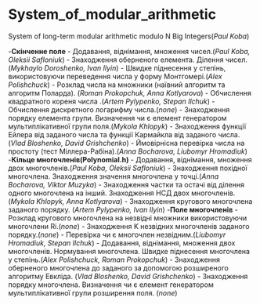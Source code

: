 # System_of_modular_arithmetic
System of long-term modular arithmetic modulo N
Big Integers(*Paul Koba*)

-**Скінченне поле**
    - Додавання, віднімання, множення чисел.(*Paul Koba, Oleksii Safloniuk*)
    - Знаходження оберненого елемента. Ділення чисел. (*Mykhaylo  Doroshenko, Ivan Ilyin*)
    - Швидке піднесення у степінь, використовуючи переведення числа у форму Монтгомері.(*Alex Polishchuck*)
    - Розклад числа на множники (наївний алгоритм та алгоритм Поларда). (*Roman Prokopchuk, Anna Kotlyarova*)
    - Обчислення квадратного кореня числа .(*Artem Pylypenko, Stepan Ilchuk*)
    - Обчислення дискретного логарифму числа.(*none*)
    - Знаходження порядку елемента групи. Визначення чи є елемент генератором мультиплікативної групи поля.(*Mykola Khlopyk*)
    - Знаходження функції Ейлера від заданого числа  та функції Кармайкла від заданого числа.(*Vlad Bloshenko, David Grishchenko*)
    - Ймовірнісна перевірка числа на простоту (тест Міллера-Рабіна).(*Anna Bocharova, Liubomyr Hromadiuk*)
-**Кільце многочленів(Polynomial.h)**
    - Додавання, віднімання, множення двох многочленів.(*Paul Koba, Oleksii Safloniuk*)
    - Знаходження похідної многочлена. Знаходження значення многочлена у точці.(*Anna Bocharova, Viktor Muzyka*)
    - Знаходження частки та остачі від ділення одного многочлена на інший. Знаходження НСД двох многочленів.(*Mykola Khlopyk, Anna Kotlyarova*)
    - Знаходження кругового многочлена заданого порядку. (*Artem Pylypenko, Ivan Ilyin*)
-**Поле многочленів**
    - Розклад кругового многочлена на незвідні множники використовуючи многочлени Ri.(*none*)
    - Знаходження K незвідних многочленів заданого порядку.(*none*)
    - Перевірка чи є многочлен незвідним.(*Liubomyr Hromadiuk, Stepan Ilchuk*)
    - Додавання, віднімання, множення двох многочленів. Нормування многочлена. Швидке піднесення многочлена у степінь.(*Alex Polishchuck, Roman Prokopchuk*)
    - Знаходження оберненого многочлена до заданого за допомогою розширеного алгоритму Евкліда. (*Vlad Bloshenko, David Grishchenko*)
    - Знаходження порядку многочлена. Визначення чи є елемент генератором мультиплікативної групи розширення поля. (*none*)